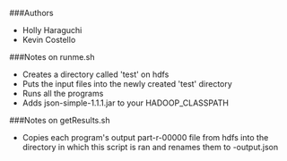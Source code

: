 ###Authors
* Holly Haraguchi
* Kevin Costello

###Notes on runme.sh
* Creates a directory called 'test' on hdfs
* Puts the input files into the newly created 'test' directory
* Runs all the programs
* Adds json-simple-1.1.1.jar to your HADOOP_CLASSPATH

###Notes on getResults.sh
* Copies each program's output part-r-00000 file from hdfs into the directory in which this script is ran
 and renames them to <programName>-output.json  

